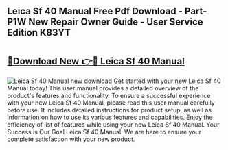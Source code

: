 ## Leica Sf 40 Manual Free Pdf Download - Part-P1W New Repair Owner Guide - User Service Edition K83YT

# <h2><a href="http://cf18846.oget.top/?id=Leica+Sf+40+Manual">🔗Download New 👉🔴 Leica Sf 40 Manual</a></h2>

[![Leica Sf 40 Manual new download](https://i.imgur.com/5g1atiW.png)](http://cf18846.oget.top/?id=Leica+Sf+40+Manual)
Get started with your new Leica Sf 40 Manual today! This user manual provides a detailed overview of the product's features and functionality. To ensure a successful experience with your new Leica Sf 40 Manual, please read this user manual carefully before use. It includes detailed instructions for product setup, as well as information on how to use its various features and capabilities. Enjoy the efficiency of list of features while using your new Leica Sf 40 Manual. Your Success is Our Goal Leica Sf 40 Manual. We are here to ensure your complete satisfaction with your new product.
